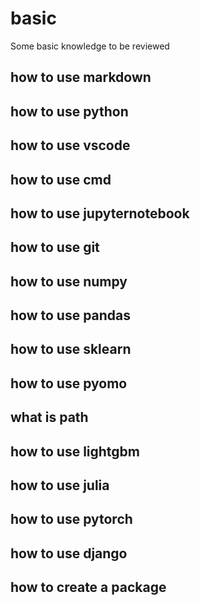 # basic

Some basic knowledge to be reviewed

## how to use markdown

## how to use python

## how to use vscode

## how to use cmd

## how to use jupyternotebook

## how to use git

## how to use numpy

## how to use pandas

## how to use sklearn

## how to use pyomo

## what is path

## how to use lightgbm

## how to use julia

## how to use pytorch

## how to use django

## how to create a package
